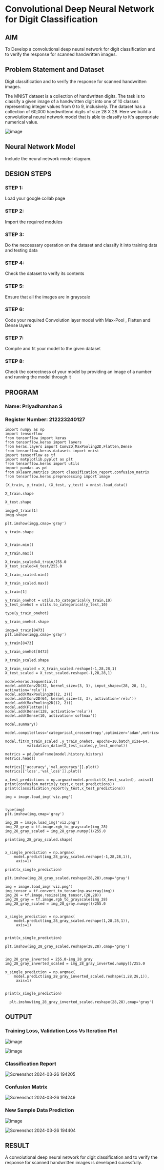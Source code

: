 # Convolutional Deep Neural Network for Digit Classification

## AIM

To Develop a convolutional deep neural network for digit classification and to verify the response for scanned handwritten images.

## Problem Statement and Dataset
Digit classification and to verify the response for scanned handwritten images.

The MNIST dataset is a collection of handwritten digits. The task is to classify a given image of a handwritten digit into one of 10 classes representing integer values from 0 to 9, inclusively. The dataset has a collection of 60,000 handwrittend digits of size 28 X 28. Here we build a convolutional neural network model that is able to classify to it's appropriate numerical value.

![image](https://github.com/S-Priyadharshan/mnist-classification/assets/145854138/8a0b8150-2ed8-456d-addf-bfe607d0e03d)


## Neural Network Model

Include the neural network model diagram.

## DESIGN STEPS

### STEP 1:
Load your google collab page
### STEP 2:
Import the required modules
### STEP 3:
Do the neccessary operation on the dataset and classify it into training data and testing data 
### STEP 4:
Check the dataset to verify its contents
### STEP 5:
Ensure that all the images are in grayscale
### STEP 6:
Code your required Convolution layer model with Max-Pool , Flatten and  Dense layers
### STEP 7:
Compile and fit your model to the given dataset
### STEP 8:
Check the correctness of your model by providing an image of a number and running the model through it

## PROGRAM

### Name: Priyadharshan S
### Register Number: 212223240127


```
import numpy as np
import tensorflow
from tensorflow import keras
from tensorflow.keras import layers
from keras.layers import Conv2D,MaxPooling2D,Flatten,Dense
from tensorflow.keras.datasets import mnist
import tensorflow as tf
import matplotlib.pyplot as plt
from tensorflow.keras import utils
import pandas as pd
from sklearn.metrics import classification_report,confusion_matrix
from tensorflow.keras.preprocessing import image

(X_train, y_train), (X_test, y_test) = mnist.load_data()

X_train.shape

X_test.shape

imgg=X_train[1]
imgg.shape

plt.imshow(imgg,cmap='gray')

y_train.shape


X_train.min()

X_train.max()

X_train_scaled=X_train/255.0
X_test_scaled=X_test/255.0

X_train_scaled.min()

X_train_scaled.max()

y_train[1]

y_train_onehot = utils.to_categorical(y_train,10)
y_test_onehot = utils.to_categorical(y_test,10)

type(y_train_onehot)

y_train_onehot.shape

imgg=X_train[8473]
plt.imshow(imgg,cmap='gray')

y_train[8473]

y_train_onehot[8473]

X_train_scaled.shape

X_train_scaled = X_train_scaled.reshape(-1,28,28,1)
X_test_scaled = X_test_scaled.reshape(-1,28,28,1)

model=keras.Sequential()
model.add(Conv2D(32, kernel_size=(3, 3), input_shape=(28, 28, 1), activation='relu'))
model.add(MaxPooling2D((2, 2)))
model.add(Conv2D(64, kernel_size=(3, 3), activation='relu'))
model.add(MaxPooling2D((2, 2)))
model.add(Flatten())
model.add(Dense(128, activation='relu'))
model.add(Dense(10, activation='softmax'))

model.summary()

model.compile(loss='categorical_crossentropy',optimizer='adam',metrics='accuracy')

model.fit(X_train_scaled ,y_train_onehot, epochs=10,batch_size=64,
          validation_data=(X_test_scaled,y_test_onehot))

metrics = pd.DataFrame(model.history.history)
metrics.head()

metrics[['accuracy','val_accuracy']].plot()
metrics[['loss','val_loss']].plot()

x_test_predictions = np.argmax(model.predict(X_test_scaled), axis=1)
print(confusion_matrix(y_test,x_test_predictions))
print(classification_report(y_test,x_test_predictions))

img = image.load_img('viz.png')


type(img)
plt.imshow(img,cmap='gray')

img_28 = image.load_img('viz.png')
img_28_gray = tf.image.rgb_to_grayscale(img_28)
img_28_gray_scaled = img_28_gray.numpy()/255.0

print(img_28_gray_scaled.shape)


x_single_prediction = np.argmax(
    model.predict(img_28_gray_scaled.reshape(-1,28,28,1)),
     axis=1)

print(x_single_prediction)

plt.imshow(img_28_gray_scaled.reshape(28,28),cmap='gray')

img = image.load_img('viz.png')
img_tensor = tf.convert_to_tensor(np.asarray(img))
img_28 = tf.image.resize(img_tensor,(28,28))
img_28_gray = tf.image.rgb_to_grayscale(img_28)
img_28_gray_scaled = img_28_gray.numpy()/255.0


x_single_prediction = np.argmax(
    model.predict(img_28_gray_scaled.reshape(1,28,28,1)),
     axis=1)


print(x_single_prediction)

plt.imshow(img_28_gray_scaled.reshape(28,28),cmap='gray')


img_28_gray_inverted = 255.0-img_28_gray
img_28_gray_inverted_scaled = img_28_gray_inverted.numpy()/255.0

x_single_prediction = np.argmax(
    model.predict(img_28_gray_inverted_scaled.reshape(1,28,28,1)),
     axis=1)


print(x_single_prediction)

  plt.imshow(img_28_gray_inverted_scaled.reshape(28,28),cmap='gray')
```

## OUTPUT

### Training Loss, Validation Loss Vs Iteration Plot
![image](https://github.com/S-Priyadharshan/mnist-classification/assets/145854138/13d014fe-e973-4275-ae9f-7e2a3c2a00a1)

![image](https://github.com/S-Priyadharshan/mnist-classification/assets/145854138/99c1ffaf-5aff-44ec-8f85-da6f6181493c)

### Classification Report

![Screenshot 2024-03-26 194205](https://github.com/S-Priyadharshan/mnist-classification/assets/145854138/4b1cb779-3c0b-4f81-8184-3b98342eee21)

### Confusion Matrix

![Screenshot 2024-03-26 194249](https://github.com/S-Priyadharshan/mnist-classification/assets/145854138/f02ba5a1-3d7a-4b09-8a86-ff5fd7ff5ffd)

### New Sample Data Prediction
![image](https://github.com/S-Priyadharshan/mnist-classification/assets/145854138/79a0e29b-f9cc-4d65-bd00-698642b6f323)

![Screenshot 2024-03-26 194404](https://github.com/S-Priyadharshan/mnist-classification/assets/145854138/265aff32-ef72-404a-8532-25bd1424f931)

## RESULT
A convolutional deep neural network for digit classification and to verify the response for scanned handwritten images is developed sucessfully.

